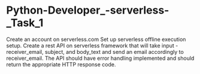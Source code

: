 # Python-Developer_-serverless-_Task_1
Create an account on serverless.com Set up serverless offline execution setup. Create a rest API on serverless framework that will take input - receiver_email, subject, and body_text and send an email accordingly to receiver_email. The API should have error handling implemented and should return the appropriate HTTP response code.
